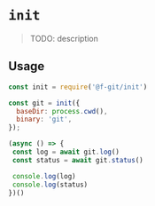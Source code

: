 # `init`

> TODO: description

## Usage

```js
const init = require('@f-git/init')

const git = init({
  baseDir: process.cwd(),
  binary: 'git',
});

(async () => {
 const log = await git.log()
 const status = await git.status()

 console.log(log)
 console.log(status)
})()
```
